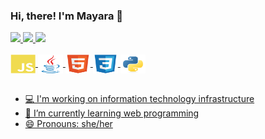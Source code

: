 ### Hi, there! I'm Mayara 👋

<div>
  <a href="https://github.com/maayvs">
  <img height="180em" src="https://github-readme-stats.vercel.app/api?username=maayvs&theme=vision-friendly-dark&show_icons=true&hide_border=true&count_private=true"/>
  <img height="180em" src="https://github-readme-streak-stats.herokuapp.com/?user=maayvs&theme=vision-friendly-dark&hide_border=true"/>
  <img height="180em" src="https://github-readme-stats.vercel.app/api/top-langs/?username=maayvs&theme=vision-friendly-dark&show_icons=true&hide_border=true&layout=compact"/>
</div>
    
<div style="display: inline_block"><br>
  <img align="center" alt="Rafa-Js" height="30" width="40" src="https://raw.githubusercontent.com/devicons/devicon/master/icons/javascript/javascript-plain.svg">
  <img align="center" alt="Rafa-React" height="30" width="40" src="https://raw.githubusercontent.com/devicons/devicon/master/icons/java/java-original.svg">
  <img align="center" alt="Rafa-HTML" height="30" width="40" src="https://raw.githubusercontent.com/devicons/devicon/master/icons/html5/html5-original.svg">
  <img align="center" alt="Rafa-CSS" height="30" width="40" src="https://raw.githubusercontent.com/devicons/devicon/master/icons/css3/css3-original.svg">
  <img align="center" alt="Rafa-Python" height="30" width="40" src="https://raw.githubusercontent.com/devicons/devicon/master/icons/python/python-original.svg">
</div><br>

- 💻 I'm working on information technology infrastructure
- 📖 I’m currently learning web programming
- 😄 Pronouns: she/her

